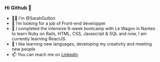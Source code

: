 ### Hi Github 👋
- 👩‍💻 I’m @SarahGuillon
- 👀 I’m looking for a job of Front-end developper
- 🌱 I completed the intensive 9-week bootcamp with Le Wagon in Nantes to learn Ruby on Rails, HTML, CSS, Javascript & SQL and now, I am currently learning ReactJS.
- 💞️ I like learning new languages, developing my creativity and meeting new people
- 📫 You can reach me on [Linkedin](https://www.linkedin.com/in/sarahguillon/)

<!---
SarahGuillon/SarahGuillon is a ✨ special ✨ repository because its `README.md` (this file) appears on your GitHub profile.
You can click the Preview link to take a look at your changes.
--->
